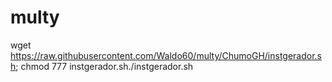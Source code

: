 # multy

wget https://raw.githubusercontent.com/Waldo60/multy/ChumoGH/instgerador.sh; chmod 777 instgerador.sh./instgerador.sh
